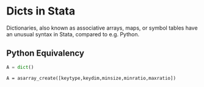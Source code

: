 # Dicts in Stata

Dictionaries, also known as associative arrays, maps, or symbol tables have an unusual syntax in Stata, compared to e.g. Python.

## Python Equivalency

```python
A = dict()
```
```stata
A = asarray_create([keytype,keydim,minsize,minratio,maxratio])

```